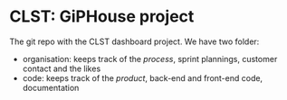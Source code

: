 # CLST: GiPHouse project

The git repo with the CLST dashboard project. We have two folder:
- organisation: keeps track of the  _process_, sprint plannings, customer contact and the likes 
- code: keeps track of the _product_, back-end and front-end code, documentation
